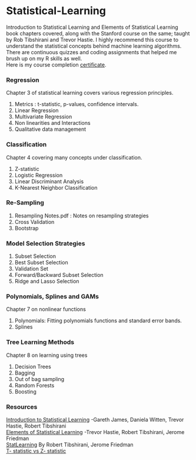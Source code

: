 # Statistical-Learning
Introduction to Statistical Learning and Elements of Statistical Learning book chapters covered, along with the Stanford course on the same; taught by Rob Tibshirani and Trevor Hastie. I highly recommend this course to understand the statistical concepts behind machine learning algorithms. There are continuous quizzes and coding assignments that helped me brush up on my R skills as well.<br>Here is my course completion [certificate](https://prod-cert-bucket.s3.amazonaws.com/downloads/ec263c9cc95e44bf939e4c24cd8f1405/Statement.pdf).

### Regression

Chapter 3 of statistical learning covers various regression principles.
1.  Metrics : t-statistic, p-values, confidence intervals.
2.  Linear Regression
3.  Multivariate Regression
4.  Non linearities and Interactions
5.  Qualitative data management

### Classification

Chapter 4 covering many concepts under classification.
1.  Z-statistic
2.  Logistic Regression
3.  Linear Discriminant Analysis
4.  K-Nearest Neighbor Classification

### Re-Sampling
1.  Resampling Notes.pdf : Notes on resampling strategies
2.  Cross Validation
3.  Bootstrap

### Model Selection Strategies
1.  Subset Selection
2.  Best Subset Selection
2.  Validation Set
3.  Forward/Backward Subset Selection
4.  Ridge and Lasso Selection

### Polynomials, Splines and GAMs
Chapter 7 on nonlinear functions
1.  Polynomials: Fitting polynomials functions and standard error bands.
2.  Splines

### Tree Learning Methods
Chapter 8 on learning using trees
1.  Decision Trees
2.  Bagging
3.  Out of bag sampling
4.  Random Forests
5.  Boosting 




### Resources
[Introduction to Statistical Learning](https://www.ime.unicamp.br/~dias/Intoduction%20to%20Statistical%20Learning.pdf) -Gareth James, Daniela Witten, Trevor Hastie, Robert Tibshirani
<br>
[Elements of Statistical Learning](https://web.stanford.edu/~hastie/Papers/ESLII.pdf) -Trevor Hastie, Robert Tibshirani, Jerome Friedman
<br>
[StatLearning](https://lagunita.stanford.edu/courses/HumanitiesSciences/StatLearning/Winter2016/course/) By Robert Tibshirani, Jerome Friedman
<br>
[T- statistic vs Z- statistic](https://www.khanacademy.org/math/statistics-probability/significance-tests-one-sample/more-significance-testing-videos/v/z-statistics-vs-t-statistics)
